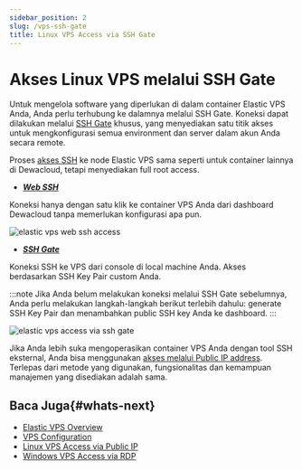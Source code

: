 ```yaml
---
sidebar_position: 2
slug: /vps-ssh-gate
title: Linux VPS Access via SSH Gate
---
```


# Akses Linux VPS melalui SSH Gate

Untuk mengelola software yang diperlukan di dalam container Elastic VPS Anda, Anda perlu terhubung ke dalamnya melalui SSH Gate. Koneksi dapat dilakukan melalui [SSH Gate](https://docs.dewacloud.com/docs/ssh-gate) khusus, yang menyediakan satu titik akses untuk mengkonfigurasi semua environment dan server dalam akun Anda secara remote.


Proses [akses SSH](https://docs.dewacloud.com/docs/ssh-access) ke node Elastic VPS sama seperti untuk container lainnya di Dewacloud, tetapi menyediakan full root access.

- _**[Web SSH](https://docs.dewacloud.com/docs/web-ssh-client)**_

Koneksi hanya dengan satu klik ke container VPS Anda dari dashboard Dewacloud tanpa memerlukan konfigurasi apa pun. 

<img src="https://assets.dewacloud.com/dewacloud-docs/elastic-vps/vps-ssh-1.png" alt="elastic vps web ssh access" max-width="100%"/>


- _**[SSH Gate](https://docs.dewacloud.com/docs/ssh-gate-access)**_

Koneksi SSH ke VPS dari console di local machine Anda. Akses berdasarkan SSH Key Pair custom Anda.

:::note
Jika Anda belum melakukan koneksi melalui SSH Gate sebelumnya, Anda perlu melakukan langkah-langkah berikut terlebih dahulu: generate SSH Key Pair dan menambahkan public SSH key Anda ke dashboard.
:::

<img src="https://assets.dewacloud.com/dewacloud-docs/elastic-vps/vps-ssh-2.png" alt="elastic vps access via ssh gate" max-width="100%"/>

Jika Anda lebih suka mengoperasikan container VPS Anda dengan tool SSH eksternal, Anda bisa menggunakan [akses melalui Public IP address](https://docs.dewacloud.com/docs/vps-public-ip). Terlepas dari metode yang digunakan, fungsionalitas dan kemampuan manajemen yang disediakan adalah sama.

## Baca Juga{#whats-next}

- [Elastic VPS Overview](https://docs.dewacloud.com/docs/vps/)
- [VPS Configuration](https://docs.dewacloud.com/docs/vps-configuration/)
- [Linux VPS Access via Public IP](https://docs.dewacloud.com/docs/vps-public-ip/)
- [Windows VPS Access via RDP](https://docs.dewacloud.com/docs/win-rdp-access/)